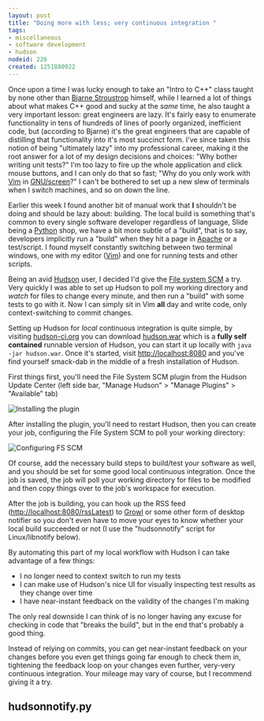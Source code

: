 ```yaml
--- 
layout: post
title: "Doing more with less; very continuous integration "
tags: 
- miscellaneous
- software development
- hudson
nodeid: 226
created: 1251880922
---
```

Once upon a time I was lucky enough to take an "Intro to C++" 
class taught by none other than 
[Bjarne Stroustrop](http://en.wikipedia.org/wiki/Bjarne_Stroustrup)
himself, while I learned a lot of things about what makes C++ good and sucky 
at the *same* time, he also taught a very important lesson: great engineers are lazy.
It's fairly easy to enumerate functionality in tens of hundreds of lines of poorly
organized, inefficient code, but (according to Bjarne) it's the great engineers
that are capable of distilling that functionality into it's most succinct 
form. I've since taken this notion of being "ultimately lazy" into my 
professional career, making it the root answer for a lot of my design decisions 
and choices: "Why bother writing unit tests?" I'm too lazy to fire up the whole 
application and click mouse buttons, and I can only do that so fast; "Why do you only
work with <a id="aptureLink_qYcERvYA4N" href="http://en.wikipedia.org/wiki/Vim%20%28text%20editor%29">Vim</a> in <a id="aptureLink_m0DuZkisMf" href="http://en.wikipedia.org/wiki/GNU%20Screen">GNU/screen</a>?" I can't be bothered to set up a new slew of terminals 
when I switch machines, and so on down the line.

Earlier this week I found another bit of manual work that **I** shouldn't 
be doing and should be lazy about: building. The local build is something 
that's common to every single software developer regardless of language, Slide being a <a id="aptureLink_dkAoFOcNyd" href="http://en.wikipedia.org/wiki/Python%20%28programming%20language%29">Python</a> shop, 
we have a bit more subtle of a "build", that is to say, developers implicitly 
run a "build" when they hit a page in <a id="aptureLink_FWKNbGJPnm" href="http://en.wikipedia.org/wiki/Apache%20HTTP%20Server">Apache</a> or a test/script. I found myself 
constantly switching between two terminal windows, one with my editor 
([Vim](http://www.vim.org)) and one for running tests and other scripts. 

Being an avid <a id="aptureLink_youtxiRCtA" href="http://twitter.com/hudsonci">Hudson</a> user, I decided I'd give 
the [File system SCM](http://wiki.hudson-ci.org/display/HUDSON/File+System+SCM) 
a try. Very quickly I was able to set up Hudson to poll my working directory and 
*watch* for files to change every minute, and then run a "build" with some tests 
to go with it. Now I can simply sit in Vim **all** day and write code, only 
context-switching to commit changes. 

Setting up Hudson for *local* continuous integration is quite simple, 
by visiting [hudson-ci.org](http://www.hudson-ci.org) you can download 
[hudson.war](http://hudson-ci.org/latest/hudson.war) which is a **fully self contained** 
runnable version of Hudson, you can start it up locally with `java -jar hudson.war`. 
Once it's started, visit [http://localhost:8080](http://localhost:8080) and you've find 
yourself smack-dab in the middle of a fresh installation of Hudson.


First things first, you'll need the File System SCM plugin from the Hudson Update
Center (left side bar, "Manage Hudson" > "Manage Plugins" > "Available" tab)

![Installing the plugin](http://agentdero.cachefly.net/unethicalblogger.com/images/fsscm_updatecenter.jpeg)

After installing the plugin, you'll need to restart Hudson, then you can create your 
job, configuring the File System SCM to poll your working directory:

![Configuring FS SCM](http://agentdero.cachefly.net/unethicalblogger.com/images/fsscm1.jpeg)

Of course, add the necessary build steps to build/test your software as well, and 
you should be set for some good local continuous integration. Once the job is saved, 
the job will
poll your working directory for files to be modified and then copy things over to 
the job's workspace for execution.

After the job is building, you can hook up the RSS feed 
([http://localhost:8080/rssLatest](http://localhost:8080/rssLatest)) to 
<a id="aptureLink_X0ly5HgFWB" href="http://growl.info/">Growl</a> or some 
other form of desktop notifier so you don't even have to move your eyes to know whether 
your local build succeeded or not (I use the "hudsonnotify" script for Linux/libnotify 
below).

By automating this part of my local workflow with Hudson I can take advantage of a few things:

* I no longer need to context switch to run my tests
* I can make use of Hudson's nice UI for visually inspecting test results as they change over time
* I have near-instant feedback on the validity of the changes I'm making

The only real downside I can think of is no longer having any excuse for checking 
in code that "breaks the build", but in the end that's probably a good thing. 

Instead of relying on commits, you can get near-instant feedback on your changes
before you even get things going far enough to check them in, tightening the feedback
loop on your changes even further, very-very continuous integration. Your mileage may 
vary of course, but I recommend giving it a try.


hudsonnotify.py
---------------
<script src="http://gist.github.com/179286.js"></script>

